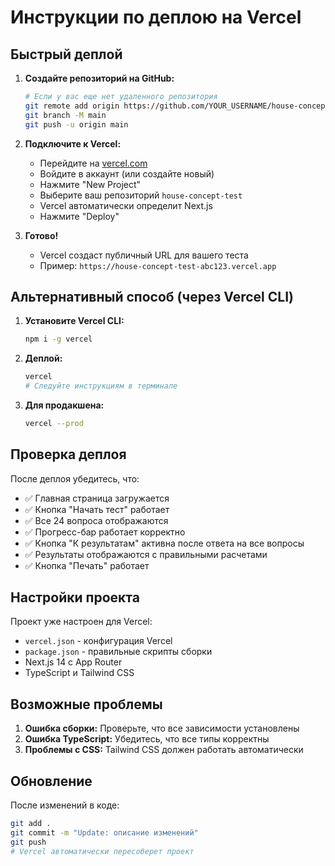 # Инструкции по деплою на Vercel

## Быстрый деплой

1. **Создайте репозиторий на GitHub:**
   ```bash
   # Если у вас еще нет удаленного репозитория
   git remote add origin https://github.com/YOUR_USERNAME/house-concept-test.git
   git branch -M main
   git push -u origin main
   ```

2. **Подключите к Vercel:**
   - Перейдите на [vercel.com](https://vercel.com)
   - Войдите в аккаунт (или создайте новый)
   - Нажмите "New Project"
   - Выберите ваш репозиторий `house-concept-test`
   - Vercel автоматически определит Next.js
   - Нажмите "Deploy"

3. **Готово!** 
   - Vercel создаст публичный URL для вашего теста
   - Пример: `https://house-concept-test-abc123.vercel.app`

## Альтернативный способ (через Vercel CLI)

1. **Установите Vercel CLI:**
   ```bash
   npm i -g vercel
   ```

2. **Деплой:**
   ```bash
   vercel
   # Следуйте инструкциям в терминале
   ```

3. **Для продакшена:**
   ```bash
   vercel --prod
   ```

## Проверка деплоя

После деплоя убедитесь, что:
- ✅ Главная страница загружается
- ✅ Кнопка "Начать тест" работает
- ✅ Все 24 вопроса отображаются
- ✅ Прогресс-бар работает корректно
- ✅ Кнопка "К результатам" активна после ответа на все вопросы
- ✅ Результаты отображаются с правильными расчетами
- ✅ Кнопка "Печать" работает

## Настройки проекта

Проект уже настроен для Vercel:
- `vercel.json` - конфигурация Vercel
- `package.json` - правильные скрипты сборки
- Next.js 14 с App Router
- TypeScript и Tailwind CSS

## Возможные проблемы

1. **Ошибка сборки:** Проверьте, что все зависимости установлены
2. **Ошибка TypeScript:** Убедитесь, что все типы корректны
3. **Проблемы с CSS:** Tailwind CSS должен работать автоматически

## Обновление

После изменений в коде:
```bash
git add .
git commit -m "Update: описание изменений"
git push
# Vercel автоматически пересоберет проект
```
